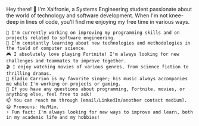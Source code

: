 Hey there! 👋 I'm Xalfronie, a Systems Engineering student passionate about the world of technology and software development. When I'm not knee-deep in lines of code, you'll find me enjoying my free time in various ways.

    🔭 I'm currently working on improving my programming skills and on projects related to software engineering.
    🌱 I'm constantly learning about new technologies and methodologies in the field of computer science.
    🎮 I absolutely love playing Fortnite! I'm always looking for new challenges and teammates to improve together.
    🎬 I enjoy watching movies of various genres, from science fiction to thrilling dramas.
    🎵 Eladio Carrion is my favorite singer; his music always accompanies me while I'm working on projects or gaming.
    💬 If you have any questions about programming, Fortnite, movies, or anything else, feel free to ask!
    📫 You can reach me through [email/LinkedIn/another contact medium].
    😄 Pronouns: He/Him.
    ⚡ Fun fact: I'm always looking for new ways to improve and learn, both in my academic life and my hobbies!
